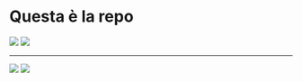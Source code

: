 # Questa è la repo

<picture>
  <source
    srcset="https://github-readme-stats.vercel.app/api?username=AndreaMolinari&show_icons=true&rank_icon=github&theme=dark"
    media="(prefers-color-scheme: dark)"
  />
  <source
    srcset="https://github-readme-stats.vercel.app/api?username=AndreaMolinari&show_icons=true&rank_icon=github"
    media="(prefers-color-scheme: light), (prefers-color-scheme: no-preference)"
  />
  <img src="https://github-readme-stats.vercel.app/api?username=AndreaMolinari&show_icons=true&rank_icon=github" />
</picture>

<picture>
  <source
    srcset="https://streak-stats.demolab.com?user=AndreaMolinari&theme=dark&locale=it&date_format=j%2Fn%5B%2FY%5D&exclude_days=Sun%2CSat"
    media="(prefers-color-scheme: dark)"
  />
  <source
    srcset="https://streak-stats.demolab.com/?user=AndreaMolinari&locale=it&date_format=j%2Fn%5B%2FY%5D&exclude_days=Sun%2CSat"
    media="(prefers-color-scheme: light), (prefers-color-scheme: no-preference)"
  />
  <img src="https://streak-stats.demolab.com/?user=AndreaMolinari&locale=it&date_format=j%2Fn%5B%2FY%5D&exclude_days=Sun%2CSat" />
</picture>

---

<picture>
  <source
    srcset="https://github-readme-stats.vercel.app/api?username=bear997&count_private=true&show_icons=true&rank_icon=github&theme=dark"
    media="(prefers-color-scheme: dark)"
  />
  <source
    srcset="https://github-readme-stats.vercel.app/api?username=bear997&count_private=true&show_icons=true&rank_icon=github"
    media="(prefers-color-scheme: light), (prefers-color-scheme: no-preference)"
  />
  <img src="https://github-readme-stats.vercel.app/api?username=bear997&count_private=true&show_icons=true&rank_icon=github" />
</picture>

<picture>
  <source
    srcset="https://streak-stats.demolab.com/?user=bear997&theme=dark&locale=it&date_format=j%2Fn%5B%2FY%5D&exclude_days=Sun%2CSat"
    media="(prefers-color-scheme: dark)"
  />
  <source
    srcset="https://streak-stats.demolab.com/?user=bear997&locale=it&date_format=j%2Fn%5B%2FY%5D&exclude_days=Sun%2CSat"
    media="(prefers-color-scheme: light), (prefers-color-scheme: no-preference)"
  />
  <img src="https://streak-stats.demolab.com/?user=bear997" />
</picture>

